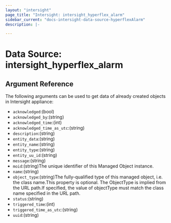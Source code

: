 ```yaml
---
layout: "intersight"
page_title: "Intersight: intersight_hyperflex_alarm"
sidebar_current: "docs-intersight-data-source-hyperflexAlarm"
description: |-

---
```


# Data Source: intersight_hyperflex_alarm

## Argument Reference
The following arguments can be used to get data of already created objects in Intersight appliance:
* `acknowledged`:(bool)
* `acknowledged_by`:(string)
* `acknowledged_time`:(int)
* `acknowledged_time_as_utc`:(string)
* `description`:(string)
* `entity_data`:(string)
* `entity_name`:(string)
* `entity_type`:(string)
* `entity_uu_id`:(string)
* `message`:(string)
* `moid`:(string)The unique identifier of this Managed Object instance.
* `name`:(string)
* `object_type`:(string)The fully-qualified type of this managed object, i.e. the class name.This property is optional. The ObjectType is implied from the URL path.If specified, the value of objectType must match the class name specified in the URL path.
* `status`:(string)
* `triggered_time`:(int)
* `triggered_time_as_utc`:(string)
* `uuid`:(string)
